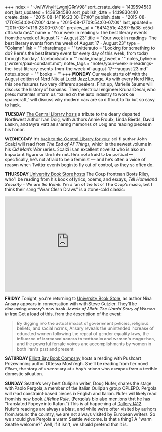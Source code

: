+++
index = "-JwiWVhyHLwgnjGRnV98"
sort_create_date = 1439594580
sort_last_updated = 1439594580
sort_publish_date = 1439830440
create_date = "2015-08-14T16:23:00-07:00"
publish_date = "2015-08-17T09:54:00-07:00"
date = "2015-08-17T09:54:00-07:00"
last_updated = "2015-08-14T16:23:00-07:00"
preview_url = "6474251e-4287-8a38-c65d-cffc7cda7ae4"
name = "Your week in readings: The best literary events from the week of August 17 - August 23"
title = "Your week in readings: The best literary events from the week of August 17 - August 23"
type = "Column"
link = ""
shareimage = ""
twitterauto = "Looking for something to do? Here's the best literary event for every day of this week, from today through Sunday."
facebookauto = ""
make_image_tweet = ""
notes_byline = ["writers/paul-constant.md"]
notes_tags = "notes/your-week-in-readings-the-best-literary-events-from-the-week-of-august-17---august-23.md"
notes_about = ""
books = ""
+++
**MONDAY** Our week starts off with the August edition of [Nerd Nite at Lucid Jazz Lounge](https://www.facebook.com/events/906049242807646/). As with every Nerd Nite, this one features two very different speakers. First up, Marielle Saums will discuss the history of bananas. Then, electrical engineer Krunal Desai, who press materials inform us “bailed on the auto industry to work on spacecraft,” will discuss why modern cars are so difficult to fix but so easy to hack.

**TUESDAY** [The Central Library hosts](http://www.elliottbaybook.com/event/last-bus-wisdom-evening-celebrating-and-memory-ivan-doig-annie-proulx-linda-bierds-david) a tribute to the dearly departed Northwest author Ivan Doig, with authors Annie Proulx, Linda Bierds, David Laskin, and Myra Platt all sharing memories of Doig and reading pieces in his honor. 

**WEDNESDAY** It’s [back to the Central Library for you](http://events.spl.org/115342882/JohnScalzireadsfromhisnewnovelTheEndofAllThings): sci-fi author John Scalzi will read from *The End of All Things*, which is the newest volume in his *Old Man’s War* series. Scalzi is an excellent novelist who is also an Important Figure on the Internet. He’s not afraid to be political — specifically, he’s not afraid to be a feminist — and he’s often a voice of reason when Twitter events begin to fly out of control, as they so often do.

**THURSDAY** [University Book Store hosts](http://www2.bookstore.washington.edu/_events/events_cal.taf?evmonth=08&evyear=2015&eventid=2015071314233600) The Coup frontman Boots Riley, who’ll be reading from his book of lyrics, poems, and essays, *Tell Homeland Security - We are the Bomb*. I’m a fan of the lot of The Coup’s music, but I think their song “Wear Clean Draws" is a stone-cold classic:

<iframe width="420" height="315" src="https://www.youtube.com/embed/qwzZjUahqMk" frameborder="0" allowfullscreen></iframe>


**FRIDAY** Tonight, you're returning to [University Book Store](http://www2.bookstore.washington.edu/_events/events_cal.taf?evmonth=08&evyear=2015&evdate=21&vec=mc), as author Nina Ansary appears in conversation with with Steve Gutzler. They’ll be discussing Ansary’s new book *Jewels of Allah: The Untold Story of Women in Iran*.Get a load of this, from the description of the event:

<blockquote>By digging into the actual impact of government policies, religious beliefs, and social norms, Ansary reveals the unintended increase of educated women following the repeal of gender equality laws, the influence of increased access to textbooks and women's magazines, and the powerful female voices and accomplishments by women in both Iran's past and present.</blockquote>


**SATURDAY** [Elliott Bay Book Company](http://www.elliottbaybook.com/event/ottessa-moshfegh) hosts a reading with Pushcart Prizewinning author Ottessa Moshfegh. She’ll be reading from her novel *Eileen*, the story of a secretary at a boy’s prison who escapes from a terrible domestic situation.


**SUNDAY** Seattle’s very best Oulipian writer, Doug Nufer, shares the stage with Paolo Pergola, a member of the Italian Oulipian group OPLEPO. Pergola will read constraint-based pieces in English and Italian. Nufer will likely read from his new book, *Lifeline Rule*. (Pergola’s bio also mentions that he has “translated Popeye into Italian.”) This is all happening at [Gallery 1412](https://gallery1412dotorg.wordpress.com/2015/08/06/august-23-paulo-pergola-and-doug-nufer-untangle-their-constraints/). Nufer’s readings are always a blast, and while we’re often visited by authors from around the country, we are not always visited by European writers. So we should give Pergola a warm Seattle welcome. Is that a thing? A "warm Seattle welcome?" Well, if it isn't, we should pretend that it is.